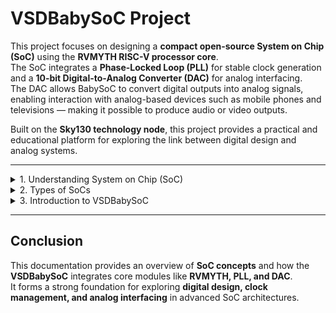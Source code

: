 # VSDBabySoC Project

This project focuses on designing a **compact open-source System on Chip (SoC)** using the **RVMYTH RISC-V processor core**.  
The SoC integrates a **Phase-Locked Loop (PLL)** for stable clock generation and a **10-bit Digital-to-Analog Converter (DAC)** for analog interfacing.  
The DAC allows BabySoC to convert digital outputs into analog signals, enabling interaction with analog-based devices such as mobile phones and televisions — making it possible to produce audio or video outputs.  

Built on the **Sky130 technology node**, this project provides a practical and educational platform for exploring the link between digital design and analog systems.

---

<details>
<summary>1. Understanding System on Chip (SoC)</summary>

<br>

A **System on a Chip (SoC)** is essentially a complete computer system fabricated on a single silicon chip. It integrates processing, memory, input/output, and often communication blocks — all within a compact area. This miniaturized integration helps achieve faster performance, low power consumption, and smaller device sizes.

### Core Components of an SoC

- **CPU (Central Processing Unit)**: Executes instructions, performs arithmetic operations, and manages tasks.
- **Memory**:
  - RAM stores temporary data.
  - ROM/Flash memory retains data permanently.
- **Input/Output (I/O) Interfaces**: Enable communication with external devices.
- **GPU (Graphics Processing Unit)**: Handles image/video rendering.
- **DSP (Digital Signal Processor)**: Processes signals in real-time.
- **Power Management Unit (PMU)**: Controls power distribution.
- **Connectivity & Security Units**: Wi-Fi, Bluetooth, or encryption modules.

### Advantages of SoCs

- Compact size
- Power efficiency
- High performance
- Cost efficiency
- Reliability

### Common Applications

- Smartphones & Tablets
- Wearable Devices
- IoT Systems
- Automotive Systems
- Consumer Electronics

### Popular SoCs

- Apple A-Series
- Qualcomm Snapdragon
- Samsung Exynos
- NVIDIA Tegra

### Limitations and Design Challenges

- Complex integration
- Thermal management
- Low flexibility

</details>

<details>
<summary>2. Types of SoCs</summary>

<br>

1. **Microcontroller-Based SoCs**  
   Designed for low-power and real-time operations, ideal for embedded systems and home automation.

2. **Microprocessor-Based SoCs**  
   Supports complex applications and multitasking; used in smartphones, tablets, and laptops.

3. **Application-Specific SoCs**  
   Customized for dedicated tasks such as AI, networking, or image processing.

### SoC Design Flow

Typically involves the following steps: specification → architecture → RTL design → verification → synthesis → physical design → tape-out.

</details>

<details>
<summary>3. Introduction to VSDBabySoC</summary>

<br>

The **VSDBabySoC** is a minimal yet functional RISC-V-based SoC designed for experimentation and education.  
It integrates **RVMYTH CPU**, **PLL**, and **10-bit DAC**, tested together on a single open-source platform.

### Working Principle

#### 1. Clock Setup (PLL Activation)
- PLL generates a stable and synchronized clock signal.
- Ensures DAC and RVMYTH CPU operate consistently, reducing skew and synchronization issues.

#### 2. Data Handling by RVMYTH
- RVMYTH computes data and updates internal registers.
- Generates new digital values periodically.

#### 3. Analog Output (DAC Conversion)
- DAC converts digital signals into analog form.
- Outputs can drive analog devices like TVs or audio systems.

### Components

- **RVMYTH (RISC-V Core)** – Processor executing instructions.
- **PLL (Phase-Locked Loop)** – Generates stable clocks.
- **DAC (Digital-to-Analog Converter)** – Converts digital outputs to analog.

### Phase-Locked Loop (PLL)

- Synchronizes output signal’s phase and frequency with a reference.
- Key blocks: Phase Detector, Loop Filter, VCO, Frequency Divider.

### Digital-to-Analog Converter (DAC)

- Converts binary digital data into continuous analog signals.
- Key architectures:
  - Weighted Resistor DAC
  - R-2R Ladder DAC
- In VSDBabySoC: 10-bit DAC provides high-resolution analog outputs suitable for waveform generation or audio output.

</details>

---

## Conclusion

This documentation provides an overview of **SoC concepts** and how the **VSDBabySoC** integrates core modules like **RVMYTH, PLL, and DAC**.  
It forms a strong foundation for exploring **digital design, clock management, and analog interfacing** in advanced SoC architectures.
